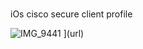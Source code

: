 #

iOs  cisco secure client profile

![IMG_9441](https://github.com/mermeroo/cisco-secure-client/assets/131429982/816a1e5b-cbae-476a-8246-5ad92ff5cda7)
](url)
